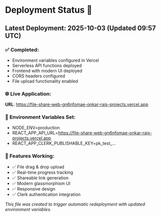 # Deployment Status 🚀

## Latest Deployment: 2025-10-03 (Updated 09:57 UTC)

### ✅ Completed:
- Environment variables configured in Vercel
- Serverless API functions deployed
- Frontend with modern UI deployed
- CORS headers configured
- File upload functionality enabled

### 🌐 Live Application:
**URL**: https://file-share-web-gn6nfomae-onkar-rajs-projects.vercel.app

### 🔧 Environment Variables Set:
- NODE_ENV=production
- REACT_APP_API_URL=https://file-share-web-gn6nfomae-onkar-rajs-projects.vercel.app
- REACT_APP_CLERK_PUBLISHABLE_KEY=pk_test_...

### 🎯 Features Working:
- ✅ File drag & drop upload
- ✅ Real-time progress tracking
- ✅ Shareable link generation
- ✅ Modern glassmorphism UI
- ✅ Responsive design
- ✅ Clerk authentication integration

*This file was created to trigger automatic redeployment with updated environment variables.*